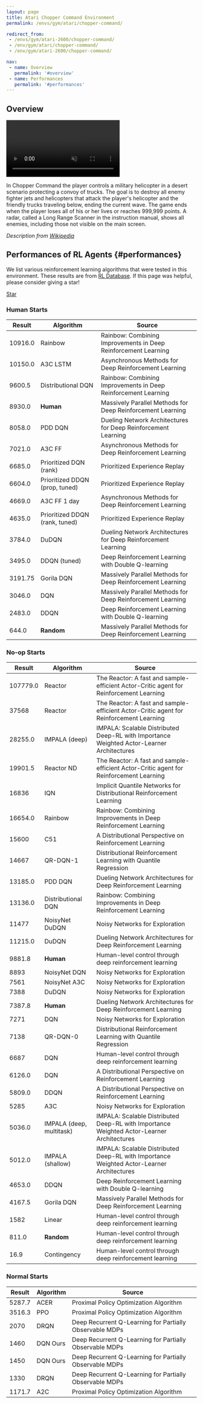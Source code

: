 ```yaml
---
layout: page
title: Atari Chopper Command Environment
permalink: /envs/gym/atari/chopper-command/

redirect_from:
 - /envs/gym/atari-2600/chopper-command/
 - /env/gym/atari/chopper-command/
 - /env/gym/atari-2600/chopper-command/

nav:
 - name: Overview
   permalink: '#overview'
 - name: Performances
   permalink: '#performances'
---
```



## Overview

<video autoplay muted loop controls>
  <source src="{{ 'assets/_pages/envs/gym/atari/chopper-command.mp4' | absolute_url }}" type="video/mp4">
</video>

In Chopper Command the player controls a military helicopter in a desert scenario protecting a convoy of trucks. The goal is to destroy all enemy fighter jets and helicopters that attack the player's helicopter and the friendly trucks traveling below, ending the current wave. The game ends when the player loses all of his or her lives or reaches 999,999 points. A radar, called a Long Range Scanner in the instruction manual, shows all enemies, including those not visible on the main screen.

*Description from [Wikipedia](https://en.wikipedia.org/wiki/Chopper_Command)*


## Performances of RL Agents {#performances}

We list various reinforcement learning algorithms that were tested in this environment. These results are from [RL Database](https://github.com/seungjaeryanlee/rldb). If this page was helpful, please consider giving a star!

<!-- Place this tag where you want the button to render. -->
<a class="github-button" href="https://github.com/seungjaeryanlee/rldb" data-icon="octicon-star" data-size="large" data-show-count="true" aria-label="Star seungjaeryanlee/rldb on GitHub">Star</a>
<!-- Place this tag in your head or just before your close body tag. -->
<script async defer src="https://buttons.github.io/buttons.js"></script>

### Human Starts

| Result | Algorithm | Source |
|--------|-----------|--------|
| 10916.0 | Rainbow | Rainbow: Combining Improvements in Deep Reinforcement Learning |
| 10150.0 | A3C LSTM | Asynchronous Methods for Deep Reinforcement Learning |
| 9600.5 | Distributional DQN | Rainbow: Combining Improvements in Deep Reinforcement Learning |
| 8930.0 | **Human** | Massively Parallel Methods for Deep Reinforcement Learning |
| 8058.0 | PDD DQN | Dueling Network Architectures for Deep Reinforcement Learning |
| 7021.0 | A3C FF | Asynchronous Methods for Deep Reinforcement Learning |
| 6685.0 | Prioritized DQN (rank) | Prioritized Experience Replay |
| 6604.0 | Prioritized DDQN (prop, tuned) | Prioritized Experience Replay |
| 4669.0 | A3C FF 1 day | Asynchronous Methods for Deep Reinforcement Learning |
| 4635.0 | Prioritized DDQN (rank, tuned) | Prioritized Experience Replay |
| 3784.0 | DuDQN | Dueling Network Architectures for Deep Reinforcement Learning |
| 3495.0 | DDQN (tuned) | Deep Reinforcement Learning with Double Q-learning |
| 3191.75 | Gorila DQN | Massively Parallel Methods for Deep Reinforcement Learning |
| 3046.0 | DQN | Massively Parallel Methods for Deep Reinforcement Learning |
| 2483.0 | DDQN | Deep Reinforcement Learning with Double Q-learning |
| 644.0 | **Random** | Massively Parallel Methods for Deep Reinforcement Learning |


### No-op Starts

| Result | Algorithm | Source |
|--------|-----------|--------|
| 107779.0 | Reactor | The Reactor: A fast and sample-efficient Actor-Critic agent for Reinforcement Learning |
| 37568 | Reactor | The Reactor: A fast and sample-efficient Actor-Critic agent for Reinforcement Learning |
| 28255.0 | IMPALA (deep) | IMPALA: Scalable Distributed Deep-RL with Importance Weighted Actor-Learner Architectures |
| 19901.5 | Reactor ND | The Reactor: A fast and sample-efficient Actor-Critic agent for Reinforcement Learning |
| 16836 | IQN | Implicit Quantile Networks for Distributional Reinforcement Learning |
| 16654.0 | Rainbow | Rainbow: Combining Improvements in Deep Reinforcement Learning |
| 15600 | C51 | A Distributional Perspective on Reinforcement Learning |
| 14667 | QR-DQN-1 | Distributional Reinforcement Learning with Quantile Regression |
| 13185.0 | PDD DQN | Dueling Network Architectures for Deep Reinforcement Learning |
| 13136.0 | Distributional DQN | Rainbow: Combining Improvements in Deep Reinforcement Learning |
| 11477 | NoisyNet DuDQN | Noisy Networks for Exploration |
| 11215.0 | DuDQN | Dueling Network Architectures for Deep Reinforcement Learning |
| 9881.8 | **Human** | Human-level control through deep reinforcement learning |
| 8893 | NoisyNet DQN | Noisy Networks for Exploration |
| 7561 | NoisyNet A3C | Noisy Networks for Exploration |
| 7388 | DuDQN | Noisy Networks for Exploration |
| 7387.8 | **Human** | Dueling Network Architectures for Deep Reinforcement Learning |
| 7271 | DQN | Noisy Networks for Exploration |
| 7138 | QR-DQN-0 | Distributional Reinforcement Learning with Quantile Regression |
| 6687 | DQN | Human-level control through deep reinforcement learning |
| 6126.0 | DQN | A Distributional Perspective on Reinforcement Learning |
| 5809.0 | DDQN | A Distributional Perspective on Reinforcement Learning |
| 5285 | A3C | Noisy Networks for Exploration |
| 5036.0 | IMPALA (deep, multitask) | IMPALA: Scalable Distributed Deep-RL with Importance Weighted Actor-Learner Architectures |
| 5012.0 | IMPALA (shallow) | IMPALA: Scalable Distributed Deep-RL with Importance Weighted Actor-Learner Architectures |
| 4653.0 | DDQN | Deep Reinforcement Learning with Double Q-learning |
| 4167.5 | Gorila DQN | Massively Parallel Methods for Deep Reinforcement Learning |
| 1582 | Linear | Human-level control through deep reinforcement learning |
| 811.0 | **Random** | Human-level control through deep reinforcement learning |
| 16.9 | Contingency | Human-level control through deep reinforcement learning |


### Normal Starts

| Result | Algorithm | Source |
|--------|-----------|--------|
| 5287.7 | ACER | Proximal Policy Optimization Algorithm |
| 3516.3 | PPO | Proximal Policy Optimization Algorithm |
| 2070 | DRQN | Deep Recurrent Q-Learning for Partially Observable MDPs |
| 1460 | DQN Ours | Deep Recurrent Q-Learning for Partially Observable MDPs |
| 1450 | DQN Ours | Deep Recurrent Q-Learning for Partially Observable MDPs |
| 1330 | DRQN | Deep Recurrent Q-Learning for Partially Observable MDPs |
| 1171.7 | A2C | Proximal Policy Optimization Algorithm |

